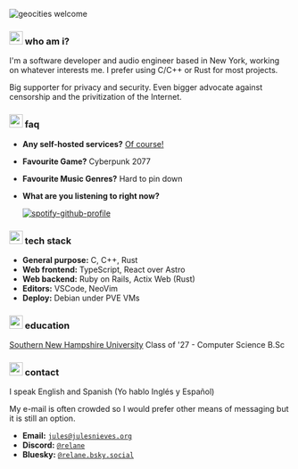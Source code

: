 ![geocities welcome](https://web.archive.org/web/20030516015427/http://hk.geocities.com:80/smartroyhk/t1.GIF)

<h3>
  <img src="https://blob.gifcities.org/gifcities/5LQH4JDBY7HVL2OXFCCH7TKYL7NGTMBQ.gif" alt="geocities fox waving hi icon" style="height: 1.5rem">
  who am i?
</h3>

I'm a software developer and audio engineer based in New York, working on whatever interests me. I prefer using C/C++ or Rust for most projects.

Big supporter for privacy and security. Even bigger advocate against censorship and the privitization of the Internet.

<h3>
  <img src="https://blob.gifcities.org/gifcities/J3PGVASOMOZYAFBG36MMOZ6S6EZELRQZ.gif" alt="geocities question bubble icon" style="width: 1.5rem">
  faq
</h3>

- **Any self-hosted services?** [Of course!](https://cstanze.dev)
- **Favourite Game?** Cyberpunk 2077
- **Favourite Music Genres?** Hard to pin down
- **What are you listening to right now?**
  
  [![spotify-github-profile](https://spotify-github-profile.kittinanx.com/api/view?uid=psvitaaddictionz&cover_image=true&theme=natemoo-re&show_offline=false&background_color=121212&interchange=true&bar_color=53b14f&bar_color_cover=false)](https://spotify-github-profile.kittinanx.com/api/view?uid=psvitaaddictionz&redirect=true)

<h3>
  <img src="https://blob.gifcities.org/gifcities/Q2NWVWK3KEWACQ3D7HJ7P43V2WSG3DOM.gif" alt="geocities chain icon" style="width: 1.5rem" />
  tech stack
</h3>

- **General purpose:** C, C++, Rust
- **Web frontend:** TypeScript, React over Astro
- **Web backend:** Ruby on Rails, Actix Web (Rust)
- **Editors:** VSCode, NeoVim
- **Deploy:** Debian under PVE VMs

<h3>
  <img src="https://web.archive.org/web/20090830104026im_/http://geocities.com/bubblegate/book.gif" alt="geocities book icon" style="width: 1.5rem" />
  education
</h3>

[Southern New Hampshire University](https://snhu.edu) Class of '27 - Computer Science B.Sc

<h3>
  <img src="https://blob.gifcities.org/gifcities/2B3O2L4FUYPGGBOOGW56VV5N5FNBNNGX.gif" alt="geocities email box icon" style="width: 1.5rem" />
  contact
</h3>

I speak English and Spanish (Yo hablo Inglés y Español)

My e-mail is often crowded so I would prefer other means of messaging but it is still an option.

- **Email:** [`jules@julesnieves.org`](mailto:jules@julesnieves.org)
- **Discord:** [`@relane`](https://discord.com/users/334067823229796367)
- **Bluesky:** [`@relane.bsky.social`](https://bsky.app/profile/relane.bsky.social)
